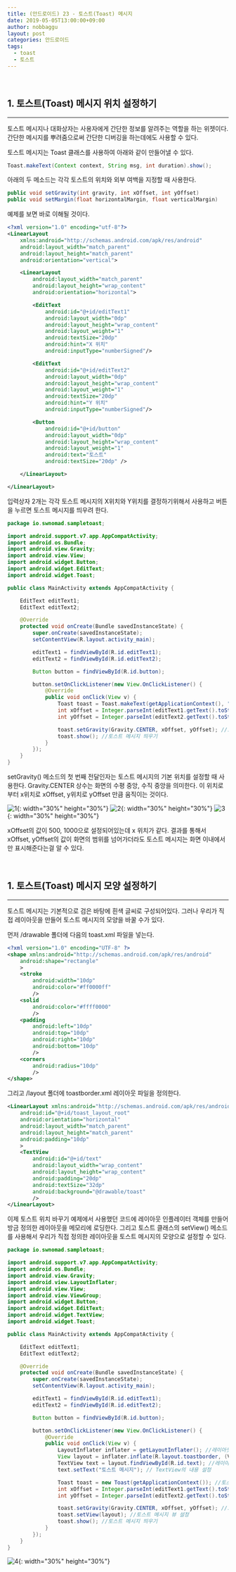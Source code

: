 ```yaml
---
title: (안드로이드) 23 - 토스트(Toast) 메시지
date: 2019-05-05T13:00:00+09:00
author: nobbaggu
layout: post
categories: 안드로이드
tags:
  - toast
  - 토스트
---
```


&nbsp;
## 1. 토스트(Toast) 메시지 위치 설정하기
***

토스트 메시지나 대화상자는 사용자에게 간단한 정보를 알려주는 역할을 하는 위젯이다. 간단한 메시지를 뿌려줌으로써 간단한 디버깅을 하는데에도 사용할 수 있다.

토스트 메시지는 Toast 클래스를 사용하여 아래와 같이 만들어낼 수 있다.

~~~ java
Toast.makeText(Context context, String msg, int duration).show();
~~~

아래의 두 메소드는 각각 토스트의 위치와 외부 여백을 지정할 때 사용한다.

~~~ java
public void setGravity(int gravity, int xOffset, int yOffset)
public void setMargin(float horizontalMargin, float verticalMargin)
~~~

예제를 보면 바로 이해될 것이다.

~~~ xml
<?xml version="1.0" encoding="utf-8"?>
<LinearLayout
    xmlns:android="http://schemas.android.com/apk/res/android"
    android:layout_width="match_parent"
    android:layout_height="match_parent"
    android:orientation="vertical">

    <LinearLayout
        android:layout_width="match_parent"
        android:layout_height="wrap_content"
        android:orientation="horizontal">

        <EditText
            android:id="@+id/editText1"
            android:layout_width="0dp"
            android:layout_height="wrap_content"
            android:layout_weight="1"
            android:textSize="20dp"
            android:hint="X 위치"
            android:inputType="numberSigned"/>

        <EditText
            android:id="@+id/editText2"
            android:layout_width="0dp"
            android:layout_height="wrap_content"
            android:layout_weight="1"
            android:textSize="20dp"
            android:hint="Y 위치"
            android:inputType="numberSigned"/>

        <Button
            android:id="@+id/button"
            android:layout_width="0dp"
            android:layout_height="wrap_content"
            android:layout_weight="1"
            android:text="토스트"
            android:textSize="20dp" />

    </LinearLayout>

</LinearLayout>
~~~

입력상자 2개는 각각 토스트 메시지의 X위치와 Y위치를 결정하기위해서 사용하고 버튼을 누르면 토스트 메시지를 띄우려 한다.

~~~ java
package io.swnomad.sampletoast;

import android.support.v7.app.AppCompatActivity;
import android.os.Bundle;
import android.view.Gravity;
import android.view.View;
import android.widget.Button;
import android.widget.EditText;
import android.widget.Toast;

public class MainActivity extends AppCompatActivity {

    EditText editText1;
    EditText editText2;

    @Override
    protected void onCreate(Bundle savedInstanceState) {
        super.onCreate(savedInstanceState);
        setContentView(R.layout.activity_main);

        editText1 = findViewById(R.id.editText1);
        editText2 = findViewById(R.id.editText2);

        Button button = findViewById(R.id.button);

        button.setOnClickListener(new View.OnClickListener() {
            @Override
            public void onClick(View v) {
                Toast toast = Toast.makeText(getApplicationContext(), "토스트 메시지", Toast.LENGTH_LONG);
                int xOffset = Integer.parseInt(editText1.getText().toString());// xOffset
                int yOffset = Integer.parseInt(editText2.getText().toString());// yOffset

                toast.setGravity(Gravity.CENTER, xOffset, yOffset); //토스트 메시지 위치 설정
                toast.show(); //토스트 메시지 띄우기
            }
        });
    }
}
~~~

setGravity() 메소드의 첫 번째 전달인자는 토스트 메시지의 기본 위치를 설정할 때 사용한다. Gravity.CENTER 상수는 화면의 수평 중앙, 수직 중앙을 의미한다. 이 위치로부터 x위치로 xOffset, y위치로 yOffset 만큼 움직이는 것이다.

![1](https://nobbaggu.github.io/images/android/23/1.jpg){: width="30%" height="30%"}
![2](https://nobbaggu.github.io/images/android/23/2.jpg){: width="30%" height="30%"}
![3](https://nobbaggu.github.io/images/android/23/3.jpg){: width="30%" height="30%"}

xOffset의 값이 500, 1000으로 설정되어있는데 x 위치가 같다. 결과를 통해서 xOffset, yOffset의 값이 화면의 범위를 넘어가더라도 토스트 메시지는 화면 이내에서만 표시해준다는걸 알 수 있다.

&nbsp;
## 1. 토스트(Toast) 메시지 모양 설정하기
***

토스트 메시지는 기본적으로 검은 바탕에 흰색 글씨로 구성되어있다. 그러나 우리가 직접 레이아웃을 만들어 토스트 메시지의 모양을 바꿀 수가 있다.

먼저 /drawable 폴더에 다음의 toast.xml 파일을 넣는다.

~~~ xml
<?xml version="1.0" encoding="UTF-8" ?>
<shape xmlns:android="http://schemas.android.com/apk/res/android"
    android:shape="rectangle"
    >
    <stroke
        android:width="10dp"
        android:color="#ff0000ff"
        />
    <solid
        android:color="#ffff0000"
        />
    <padding
        android:left="10dp"
        android:top="10dp"
        android:right="10dp"
        android:bottom="10dp"
        />
    <corners
        android:radius="10dp"
        />
</shape>
~~~

그리고 /layout 폴더에 toastborder.xml 레이아웃 파일을 정의한다.

~~~ xml
<LinearLayout xmlns:android="http://schemas.android.com/apk/res/android"
    android:id="@+id/toast_layout_root"
    android:orientation="horizontal"
    android:layout_width="match_parent"
    android:layout_height="match_parent"
    android:padding="10dp"
    >
    <TextView
        android:id="@+id/text"
        android:layout_width="wrap_content"
        android:layout_height="wrap_content"
        android:padding="20dp"
        android:textSize="32dp"
        android:background="@drawable/toast"
        />
</LinearLayout>
~~~

이제 토스트 위치 바꾸기 예제에서 사용했던 코드에 레이아웃 인플레이터 객체를 만들어 방금 정의한 레이아웃을 메모리에 로딩한다. 그리고 토스트 클래스의 setView() 메소드를 사용해서 우리가 직접 정의한 레이아웃을 토스트 메시지의 모양으로 설정할 수 있다.

~~~ java
package io.swnomad.sampletoast;

import android.support.v7.app.AppCompatActivity;
import android.os.Bundle;
import android.view.Gravity;
import android.view.LayoutInflater;
import android.view.View;
import android.view.ViewGroup;
import android.widget.Button;
import android.widget.EditText;
import android.widget.TextView;
import android.widget.Toast;

public class MainActivity extends AppCompatActivity {

    EditText editText1;
    EditText editText2;

    @Override
    protected void onCreate(Bundle savedInstanceState) {
        super.onCreate(savedInstanceState);
        setContentView(R.layout.activity_main);

        editText1 = findViewById(R.id.editText1);
        editText2 = findViewById(R.id.editText2);

        Button button = findViewById(R.id.button);

        button.setOnClickListener(new View.OnClickListener() {
            @Override
            public void onClick(View v) {
                LayoutInflater inflater = getLayoutInflater(); //레이아웃 인플레이터 객체 생성
                View layout = inflater.inflate(R.layout.toastborder, (ViewGroup) findViewById(R.id.toast_layout_root)); //toastborder.xml 레이아웃 인플레이트
                TextView text = layout.findViewById(R.id.text); //레이아웃의 TextView 객체 참조
                text.setText("토스트 메시지"); // TextView의 내용 설정

                Toast toast = new Toast(getApplicationContext()); //토스트 객체 생성
                int xOffset = Integer.parseInt(editText1.getText().toString());// xOffset
                int yOffset = Integer.parseInt(editText2.getText().toString());// yOffset

                toast.setGravity(Gravity.CENTER, xOffset, yOffset); //토스트 메시지 위치 설정
                toast.setView(layout); //토스트 메시지 뷰 설정
                toast.show(); //토스트 메시지 띄우기
            }
        });
    }
}
~~~

![4](https://nobbaggu.github.io/images/android/23/4.jpg){: width="30%" height="30%"}